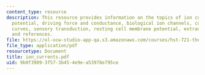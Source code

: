 ```yaml
---
content_type: resource
description: This resource provides information on the topics of ion currents, electrochemical
  potential, driving force and conductance, biological ion channels, current-voltage
  curves, sensory transduction, resting cell membrane potential, extracellular potentials
  and references.
file: https://ol-ocw-studio-app-qa.s3.amazonaws.com/courses/hst-721-the-peripheral-auditory-system-fall-2005/9b0f39093f573b454e9ea53978e795ce_ion_currents.pdf
file_type: application/pdf
resourcetype: Document
title: ion_currents.pdf
uid: 9b0f3909-3f57-3b45-4e9e-a53978e795ce
---
```

